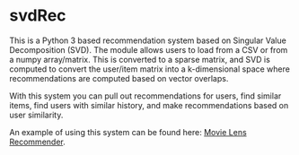 # svdRec

This is a Python 3 based recommendation system based on Singular Value
Decomposition (SVD). The module allows users to load from a CSV or from a numpy
array/matrix. This is converted to a sparse matrix, and SVD is computed to
convert the user/item matrix into a k-dimensional space where recommendations
are computed based on vector overlaps. 

With this system you can pull out recommendations for users, find similar
items, find users with similar history, and make recommendations based on user
similarity.

An example of using this system can be found here: [Movie Lens Recommender](svdRec_example.ipynb).
